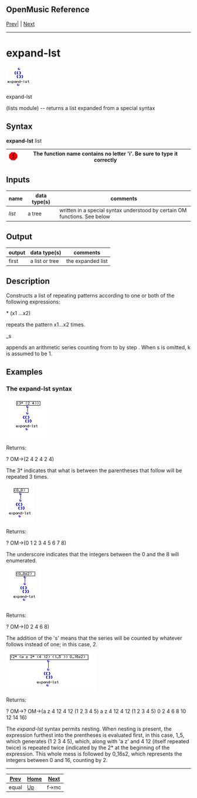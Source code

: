 OpenMusic Reference  
---  
[Prev](equal)| | [Next](f-mc)  
  
* * *

# expand-lst

![](figures/functions/lists/expand-lst.png)

  
  
expand-lst  
  
(lists module) \-- returns a list expanded from a special syntax  

## Syntax

   **expand-lst**  list  

![Warning](figures/images/warning.gif)| The function name contains no letter 'i'. Be sure to type it correctly  
---|---  
  
## Inputs

name| data type(s)| comments  
---|---|---  
  _list_ |  a tree| written in a special syntax understood by certain OM functions. See below  
  
## Output

output| data type(s)| comments  
---|---|---  
first| a list or tree| the expanded list  
  
## Description

Constructs a list of repeating patterns according to one or both of the
following expressions:

<number>* (x1 ...x2)

repeats the pattern x1...x2 <number> times.

<n>_<m>s<k>

appends an arithmetic series counting from <n> to <m> by step <k>. When s<k>
is omitted, k is assumed to be 1.

## Examples

### The  expand-lst  syntax

![](figures/functions/lists/expand-lstEX1.png)

Returns:

 ? OM->(2 4 2 4 2 4) 

The 3* indicates that what is between the parentheses that follow will be
repeated 3 times.

![](figures/functions/lists/expand-lstEX2.png)

Returns:

 ? OM->(0 1 2 3 4 5 6 7 8) 

The underscore indicates that the integers between the 0 and the 8 will
enumerated.

![](figures/functions/lists/expand-lstEX3.png)

Returns:

 ? OM->(0 2 4 6 8) 

The addition of the 's' means that the series will be counted by whatever
follows instead of one; in this case, 2.

![](figures/functions/lists/expand-lstEX4.png)

Returns:

 ? OM->? OM->(a z 4 12 4 12 (1 2 3 4 5) a z 4 12 4 12 (1 2 3 4 5) 0 2 4 6 8 10
12 14 16) 

The  _expand-lst_  syntax permits nesting. When nesting is present, the
expression furthest into the prentheses is evaluated first, in this case, 1_5,
which generates (1 2 3 4 5), which, along with 'a z' and 4 12 (itself repeated
twice) is repeated twice (indicated by the 2* at the beginning of the
expression. This whole mess is followed by 0_16s2, which represents the
integers between 0 and 16, counting by 2.

* * *

[Prev](equal)| [Home](index)| [Next](f-mc)  
---|---|---  
equal| [Up](funcref.main)| f->mc

